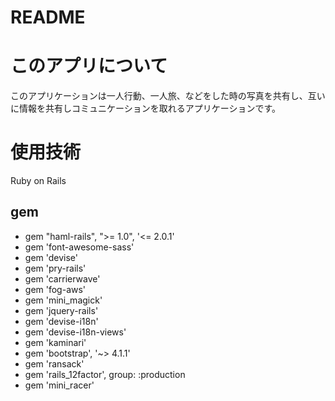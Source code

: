 # README

# このアプリについて
  このアプリケーションは一人行動、一人旅、などをした時の写真を共有し、互いに情報を共有しコミュニケーションを取れるアプリケーションです。
# 使用技術
  Ruby on Rails
 ## gem
 - gem "haml-rails", ">= 1.0", '<= 2.0.1'
 - gem 'font-awesome-sass'
 - gem 'devise'
 - gem 'pry-rails'
 - gem 'carrierwave'
 - gem 'fog-aws'
 - gem 'mini_magick'
 - gem 'jquery-rails'
 - gem 'devise-i18n'
 - gem 'devise-i18n-views'
 - gem 'kaminari'
 - gem 'bootstrap', '~> 4.1.1'
 - gem 'ransack'
 - gem 'rails_12factor', group: :production
 - gem 'mini_racer'